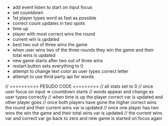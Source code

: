 - add event listen to start on input focus
- set countdown
- 1st player types word as fast as possible
- correct count updates in two spots
- time up
- player with most correct wins the round
- current win is updated
- best two out of three wins the game
- when user wins two of the three rounds they win the game and their total wins is updated
- new game starts after two out of three wins
- restart button sets everything to 0
- attempt to change text color as user types correct letter
- attempt to use thrid party api for words

// ========== PESUDO CODE =========
// all stats set to 0
// once user focus on input => countdown starts
// words appear and change as user types correctly
// when time is up the player correct var is updated and other player goes
// once both players have gone the higher correct wins the round and their current wins var is updated
// once one player has two wins the win the game and their total wins var is updated
// the current wins var and correct var go back to zero and new game is started on focus again
